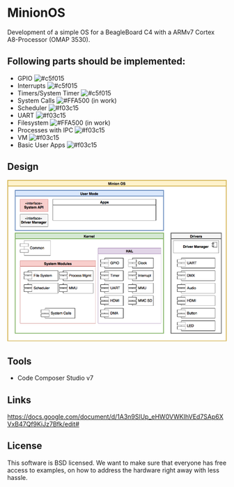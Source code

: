 # MinionOS

Development of a simple OS for a BeagleBoard C4 with a ARMv7 Cortex A8-Processor (OMAP 3530). 

## Following parts should be implemented:
* GPIO ![#c5f015](https://placehold.it/15/c5f015/000000?text=+)
* Interrupts ![#c5f015](https://placehold.it/15/c5f015/000000?text=+)
* Timers/System Timer ![#c5f015](https://placehold.it/15/c5f015/000000?text=+)
* System Calls ![#FFA500](https://placehold.it/15/FFA500/000000?text=+) (in work)
* Scheduler ![#f03c15](https://placehold.it/15/f03c15/000000?text=+)
* UART ![#f03c15](https://placehold.it/15/f03c15/000000?text=+)
* Filesystem ![#FFA500](https://placehold.it/15/FFA500/000000?text=+) (in work)
* Processes with IPC ![#f03c15](https://placehold.it/15/f03c15/000000?text=+)
* VM ![#f03c15](https://placehold.it/15/f03c15/000000?text=+)
* Basic User Apps ![#f03c15](https://placehold.it/15/f03c15/000000?text=+)

## Design
![ArchDesign](Documentation/MinionOS%20Schema.png "Minion OS Architecture Design")

## Tools
* Code Composer Studio v7

## Links
https://docs.google.com/document/d/1A3n9SlUp_eHW0VWKIhVEd7SAp6XVxB47Qf9KiJz7Bfk/edit#

## License
This software is BSD licensed. We want to make sure that everyone has free access to examples, on how to address the hardware right away with less hassle.
